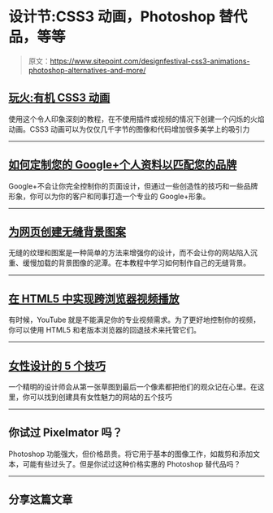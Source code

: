 # 设计节:CSS3 动画，Photoshop 替代品，等等

> 原文：<https://www.sitepoint.com/designfestival-css3-animations-photoshop-alternatives-and-more/>

## [玩火:有机 CSS3 动画](https://www.sitepoint.com/playing-with-fire-organic-css3-animation/)

使用这个令人印象深刻的教程，在不使用插件或视频的情况下创建一个闪烁的火焰动画。CSS3 动画可以为仅仅几千字节的图像和代码增加很多美学上的吸引力

* * *

## [如何定制您的 Google+个人资料以匹配您的品牌](https://www.sitepoint.com/how-to-customize-your-google-plus-profile-to-match-your-brand/)

Google+不会让你完全控制你的页面设计，但通过一些创造性的技巧和一些品牌形象，你可以为你的客户和同事打造一个专业的 Google+形象。

* * *

## [为网页创建无缝背景图案](https://www.sitepoint.com/creating-seamless-background-patterns-for-the-web/)

无缝的纹理和图案是一种简单的方法来增强你的设计，而不会让你的网站陷入沉重、缓慢加载的背景图像的泥潭。在本教程中学习如何制作自己的无缝背景。

* * *

## [在 HTML5 中实现跨浏览器视频播放](https://www.sitepoint.com/implementing-cross-browser-video-playback-in-html5/)

有时候，YouTube 就是不能满足你的专业视频需求。为了更好地控制你的视频，你可以使用 HTML5 和老版本浏览器的回退技术来托管它们。

* * *

## [女性设计的 5 个技巧](https://www.sitepoint.com/5-tips-for-feminine-designs/)

一个精明的设计师会从第一张草图到最后一个像素都把他们的观众记在心里。在这里，你可以找到创建具有女性魅力的网站的五个技巧

* * *

## 你试过 Pixelmator 吗？

Photoshop 功能强大，但价格昂贵。将它用于基本的图像工作，如裁剪和添加文本，可能有些过头了。但是你试过这种价格实惠的 Photoshop 替代品吗？

* * *

## 分享这篇文章